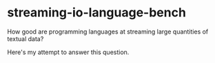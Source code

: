streaming-io-language-bench
===========================

How good are programming languages at streaming large quantities of textual data?

Here's my attempt to answer this question.
